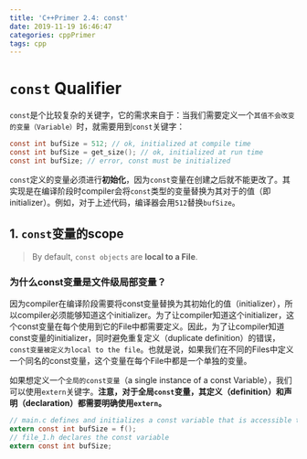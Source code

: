 ```yaml
---
title: 'C++Primer 2.4: const'
date: 2019-11-19 16:46:47
categories: cppPrimer
tags: cpp
---
```


#  `const` Qualifier

`const`是个比较复杂的关键字，它的需求来自于：当我们需要定义一个`其值不会改变的变量（Variable）`时，就需要用到`const`关键字：

```c
const int bufSize = 512; // ok, initialized at compile time
const int bufSize = get_size(); // ok, initialized at run time
const int bufSize; // error, const must be initialized
```

`const`定义的变量必须进行**初始化**，因为`const`变量在创建之后就不能更改了。其实现是在编译阶段时compiler会将`const`类型的变量替换为其对于的值（即initializer）。例如，对于上述代码，编译器会用`512`替换`bufSize`。

## 1. `const`变量的scope

> By default, `const objects` are **local to a File**. 

### 为什么const变量是文件级局部变量？

因为compiler在编译阶段需要将const变量替换为其初始化的值（initializer），所以compiler必须能够知道这个initializer。为了让compiler知道这个initializer，这个const变量在每个使用到它的File中都需要定义。因此，为了让compiler知道const变量的initializer，同时避免重复定义（duplicate definition）的错误，`const变量被定义为local to the file`。也就是说，如果我们在不同的Files中定义一个同名的const变量，这个变量在每个File中都是一个单独的变量。

如果想定义一个`全局的const变量`（a single instance of a const Variable），我们可以使用`extern`关键字。**注意，对于全局`const`变量，其定义（definition）和声明（declaration）都需要明确使用`extern`。**

```c
// main.c defines and initializes a const variable that is accessible to other files
extern const int bufSize = f();
// file_1.h declares the const variable
extern const int bufSize;
```


